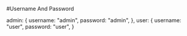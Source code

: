 #Username And Password

admin: {
      username: "admin",
      password: "admin",
    },
user: {
      username: "user",
      password: "user",
    }

